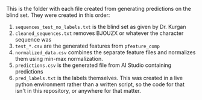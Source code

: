 This is the folder with each file created from generating predictions on the blind set. They were created in this order:

1. `sequences_test_no_labels.txt` is the blind set as given by Dr. Kurgan
2. `cleaned_sequences.txt` removes BJOUZX or whatever the character sequence was
3. `test_*.csv` are the generated features from `pfeature_comp`
4. `normalized_data.csv` combines the separate feature files and normalizes them using min-max normalization.
5. `predictions.csv` is the generated file from AI Studio containing predictions
6. `pred_labels.txt` is the labels themselves. This was created in a live python environment rather than a written script, so the code for that isn't in this repository, or anywhere for that matter. 